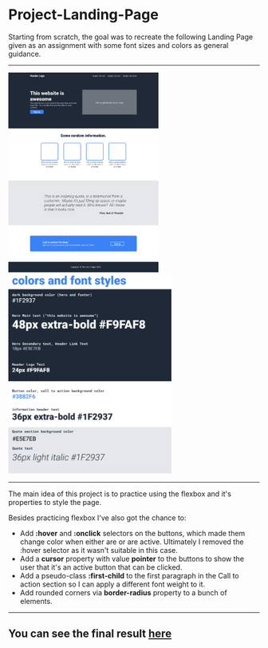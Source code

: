 # Project-Landing-Page

Starting from scratch, the goal was to recreate the following Landing Page given as an assignment with some font sizes and colors as general guidance.

___

<img src="https://github.com/vladim-petrov/Project-Landing-Page/blob/main/01.png" height="400px">
<img src="https://github.com/vladim-petrov/Project-Landing-Page/blob/main/02.png" height="400px">

___

The main idea of this project is to practice using the flexbox and it's properties to style the page.

Besides practicing flexbox I've also got the chance to: 
* Add <b>:hover</b> and <b>:onclick</b> selectors on the buttons, which made them change color when either are or are active. Ultimately I removed the :hover selector as it wasn't suitable in this case.
* Add a <b>cursor</b> property with value <b>pointer</b> to the buttons to show the user that it's an active button that can be clicked.
* Add a pseudo-class <b>:first-child</b> to the first paragraph in the Call to action section so I can apply a different font weight to it.
* Add rounded corners via <b>border-radius</b> property to a bunch of elements.
---
You can see the final result <a href="https://vladim-petrov.github.io/Project-Landing-Page/">here</a>
---
